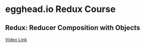 # egghead.io Redux Course

## Redux: Reducer Composition with Objects

[Video Link](https://egghead.io/lessons/javascript-redux-reducer-composition-with-objects)